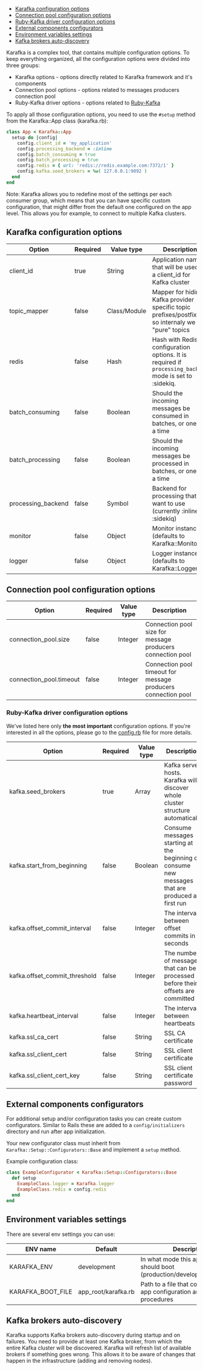 - [Karafka configuration options](#karafka-configuration-options)
- [Connection pool configuration options](#connection-pool-configuration-options)
- [Ruby-Kafka driver configuration options](#ruby-kafka-driver-configuration-options)
- [External components configurators](#external-components-configurators)
- [Environment variables settings](#environment-variables-settings)
- [Kafka brokers auto-discovery](#kafka-brokers-auto-discovery)

Karafka is a complex tool, that contains multiple configuration options. To keep everything organized, all the configuration options were divided into three groups:

* Karafka options - options directly related to Karafka framework and it's components
* Connection pool options - options related to messages producers connection pool
* Ruby-Kafka driver options - options related to [Ruby-Kafka](https://github.com/zendesk/ruby-kafka)

To apply all those configuration options, you need to use the ```#setup``` method from the Karafka::App class (karafka.rb):

```ruby
class App < Karafka::App
  setup do |config|
    config.client_id = 'my_application'
    config.processing_backend = :inline
    config.batch_consuming = true
    config.batch_processing = true
    config.redis = { url: 'redis://redis.example.com:7372/1' }
    config.kafka.seed_brokers = %w( 127.0.0.1:9092 )
  end
end
```

Note: Karafka allows you to redefine most of the settings per each consumer group, which means that you can have specific custom configuration, that might differ from the default one configured on the app level. This allows you for example, to connect to multiple Kafka clusters.

## Karafka configuration options

| Option            | Required | Value type   | Description                                                                                           |
|-------------------|----------|--------------|-------------------------------------------------------------------------------------------------------|
| client_id         | true     | String       | Application name that will be used as a client_id for Kafka cluster                                   |
| topic_mapper      | false    | Class/Module | Mapper for hiding Kafka provider specific topic prefixes/postfixes, so internaly we use "pure" topics |
| redis             | false    | Hash         | Hash with Redis configuration options. It is required if ```processing_backend``` mode is set to :sidekiq.         |
| batch_consuming   | false    | Boolean      | Should the incoming messages be consumed in batches, or one at a time                                 |
| batch_processing  | false    | Boolean      | Should the incoming messages be processed in batches, or one at a time                                |
| processing_backend | false    | Symbol      | Backend for processing that we want to use (currently :inline or :sidekiq)|
| monitor           | false    | Object       | Monitor instance (defaults to Karafka::Monitor)                                                       |
| logger            | false    | Object       | Logger instance (defaults to Karafka::Logger)                                                         |

## Connection pool configuration options

| Option                  | Required | Value type | Description                                                   |
|-------------------------|----------|------------|---------------------------------------------------------------|
| connection_pool.size    | false    | Integer    | Connection pool size for message producers connection pool    |
| connection_pool.timeout | false    | Integer    | Connection pool timeout for message producers connection pool |

### Ruby-Kafka driver configuration options

We've listed here only **the most important** configuration options. If you're interested in all the options, please go to the [config.rb](https://github.com/karafka/karafka/blob/master/lib/karafka/setup/config.rb) file for more details.

| Option                        | Required | Value type    | Description                                                                                       |
|-------------------------------|----------|---------------|---------------------------------------------------------------------------------------------------|
| kafka.seed_brokers            | true     | Array<String> | Kafka server hosts. Karafka will discover whole cluster structure automatically                   |
| kafka.start_from_beginning    | false    | Boolean       | Consume messages starting at the beginning or consume new messages that are produced at first run |
| kafka.offset_commit_interval  | false    | Integer       | The interval between offset commits in seconds                                                    |
| kafka.offset_commit_threshold | false    | Integer       | The number of messages that can be processed before their offsets are committed                   |
| kafka.heartbeat_interval      | false    | Integer       | The interval between heartbeats                                                                   |
| kafka.ssl_ca_cert             | false    | String        | SSL CA certificate                                                                                |
| kafka.ssl_client_cert         | false    | String        | SSL client certificate                                                                            |
| kafka.ssl_client_cert_key     | false    | String        | SSL client certificate password                                                                   |

## External components configurators

For additional setup and/or configuration tasks you can create custom configurators. Similar to Rails these are added to a `config/initializers` directory and run after app initialization.

Your new configurator class must inherit from `Karafka::Setup::Configurators::Base` and implement a `setup` method.

Example configuration class:

```ruby
class ExampleConfigurator < Karafka::Setup::Configurators::Base
  def setup
    ExampleClass.logger = Karafka.logger
    ExampleClass.redis = config.redis
  end
end
```

## Environment variables settings

There are several env settings you can use:

| ENV name          | Default | Description                                                                           |
|-------------------|-----------------|-------------------------------------------------------------------------------|
| KARAFKA_ENV       | development     | In what mode this application should boot (production/development/test/etc)   |
| KARAFKA_BOOT_FILE | app_root/karafka.rb | Path to a file that contains Karafka app configuration and booting procedures |

## Kafka brokers auto-discovery

Karafka supports Kafka brokers auto-discovery during startup and on failures. You need to provide at least one Kafka broker, from which the entire Kafka cluster will be discovered. Karafka will refresh list of available brokers if something goes wrong. This allows it to be aware of changes that happen in the infrastructure (adding and removing nodes).